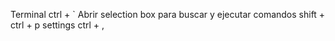 Terminal ctrl + `
Abrir selection box para buscar y ejecutar comandos shift + ctrl + p
settings ctrl + ,
